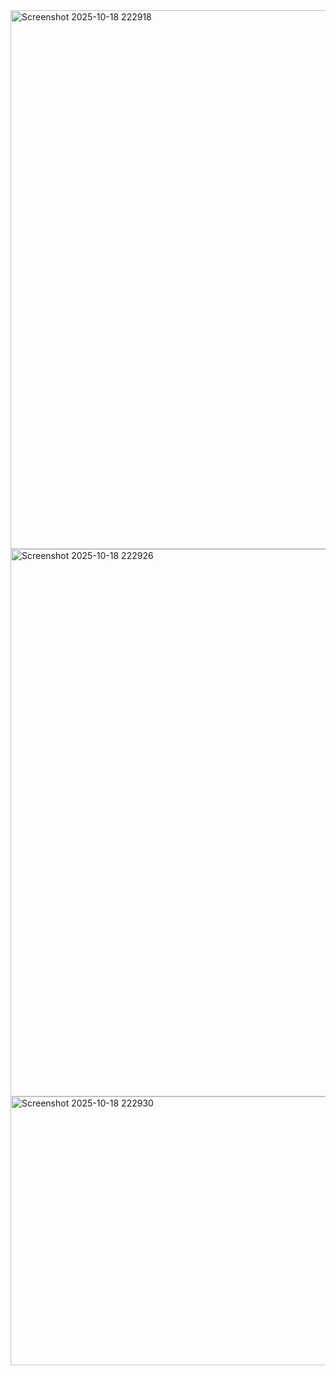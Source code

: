 <img width="650" height="862" alt="Screenshot 2025-10-18 222918" src="https://github.com/user-attachments/assets/dd6393ab-6811-489a-bee0-571c63e55497" />
<img width="634" height="876" alt="Screenshot 2025-10-18 222926" src="https://github.com/user-attachments/assets/b020c125-c3c6-4edf-b904-f1ce5a2086ca" />
<img width="653" height="430" alt="Screenshot 2025-10-18 222930" src="https://github.com/user-attachments/assets/5593a3b9-5dd8-498c-a2b9-280a1a7ea524" />
